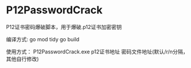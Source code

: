 # P12PasswordCrack

P12证书密码爆破脚本，用于爆破.p12证书加密密钥


编译方式:
go mod tidy 
go build

使用方式：
P12PasswordCrack.exe p12证书地址  密码文件地址(默认/r/n分隔，其他自行修改)

